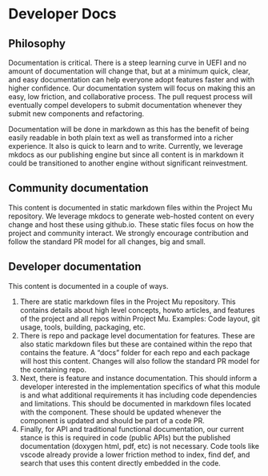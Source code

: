 # Developer Docs

## Philosophy

Documentation is critical.  There is a steep learning curve in UEFI and no amount of documentation will change that, but at a minimum quick, clear, and easy documentation can help everyone adopt features faster and with higher confidence.  Our documentation system will focus on making this an easy, low friction, and collaborative process.  The pull request process will eventually compel developers to submit documentation whenever they submit new components and refactoring.

Documentation will be done in markdown as this has the benefit of being easily readable in both plain text as well as transformed into a richer experience. It also is quick to learn and to write. Currently, we leverage mkdocs as our publishing engine but since all content is in markdown it could be transitioned to another engine without significant reinvestment.  

## Community documentation

This content is documented in static markdown files within the Project Mu repository.  We leverage mkdocs to generate web-hosted content on every change and host these using github.io.   These static files focus on how the project and community interact.  We strongly encourage contribution and follow the standard PR model for all changes, big and small.  

## Developer documentation

This content is documented in a couple of ways.

1. There are static markdown files in the Project Mu repository.  This contains details about high level concepts, howto articles, and features of the project and all repos within Project Mu.  Examples: Code layout, git usage, tools, building, packaging, etc.  
2. There is repo and package level documentation for features.  These are also static markdown files but these are contained within the repo that contains the feature.  A “docs” folder for each repo and each package will host this content.   Changes will also follow the standard PR model for the containing repo.
3. Next, there is feature and instance documentation.  This should inform a developer interested in the implementation specifics of what this module is and what additional requirements it has including code dependencies and limitations.  This should be documented in markdown files located with the component.  These should be updated whenever the component is updated and should be part of a code PR.  
4. Finally, for API and traditional functional documentation, our current stance is this is required in code (public APIs) but the published documentation (doxygen html, pdf, etc) is not necessary.  Code tools like vscode already provide a lower friction method to index, find def, and search that uses this content directly embedded in the code.
